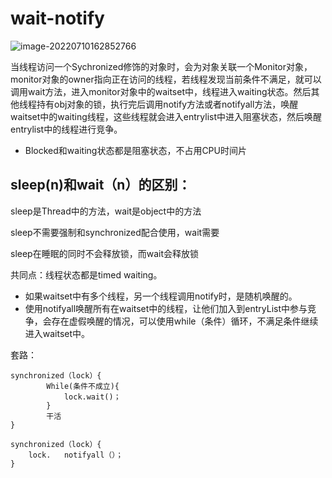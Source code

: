 # wait-notify

![image-20220710162852766](https://cdn.jsdelivr.net/gh/tang6217/MyImageHost@master//assets/202207101628490.png)



当线程访问一个Sychronized修饰的对象时，会为对象关联一个Monitor对象，monitor对象的owner指向正在访问的线程，若线程发现当前条件不满足，就可以调用wait方法，进入monitor对象中的waitset中，线程进入waiting状态。然后其他线程持有obj对象的锁，执行完后调用notify方法或者notifyall方法，唤醒waitset中的waiting线程，这些线程就会进入entrylist中进入阻塞状态，然后唤醒entrylist中的线程进行竞争。



- Blocked和waiting状态都是阻塞状态，不占用CPU时间片





## sleep(n)和wait（n）的区别：

sleep是Thread中的方法，wait是object中的方法

sleep不需要强制和synchronized配合使用，wait需要

sleep在睡眠的同时不会释放锁，而wait会释放锁



共同点：线程状态都是timed waiting。

- 如果waitset中有多个线程，另一个线程调用notify时，是随机唤醒的。
- 使用notifyall唤醒所有在waitset中的线程，让他们加入到entryList中参与竞争，会存在虚假唤醒的情况，可以使用while（条件）循环，不满足条件继续进入waitset中。

套路：

```
synchronized（lock）{
		While(条件不成立){
			lock.wait()；
		}
		干活
}

synchronized（lock）{
	lock.	notifyall（）；
}

```

